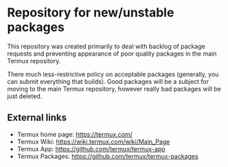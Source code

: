 # Repository for new/unstable packages

This repository was created primarily to deal with backlog of package requests and preventing appearance of poor quality packages in the main Termux repository.

There much less-restrictive policy on acceptable packages (generally, you can submit everything that builds). Good packages will be a subject for moving to the main Termux repository, however really bad packages will be just deleted.

## External links

* Termux home page: https://termux.com/
* Termux Wiki: https://wiki.termux.com/wiki/Main_Page
* Termux App: https://github.com/termux/termux-app
* Termux Packages: https://github.com/termux/termux-packages

